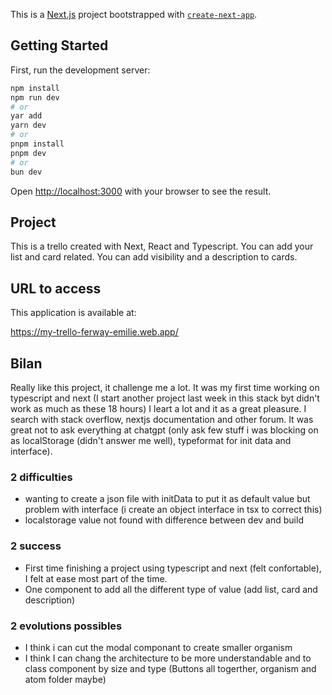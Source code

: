 This is a [Next.js](https://nextjs.org/) project bootstrapped with [`create-next-app`](https://github.com/vercel/next.js/tree/canary/packages/create-next-app).

## Getting Started

First, run the development server:

```bash
npm install
npm run dev
# or
yar add
yarn dev
# or
pnpm install
pnpm dev
# or
bun dev
```

Open [http://localhost:3000](http://localhost:3000) with your browser to see the result.


## Project
This is a trello created with Next, React and Typescript.
You can add your list and card related. You can add visibility and a description to cards. 

## URL to access
This application is available at:

https://my-trello-ferway-emilie.web.app/

## Bilan
Really like this project, it challenge me a lot. It was my first time working on typescript and next (I start another project last week in this stack byt didn't work as much as these 18 hours) I leart a lot and it as a great pleasure. I search with stack overflow, nextjs documentation and other forum. It was great not to ask everything at chatgpt (only ask few stuff i was blocking on as localStorage (didn't answer me well), typeformat for init data and interface). 
### 2 difficulties
- wanting to create a json file with initData to put it as default value but problem with interface (i create an object interface in tsx to correct this)
- localstorage value not found with difference between dev and build

### 2 success
 - First time finishing a project using typescript and next (felt confortable), I felt at ease most part of the time. 
 - One component to add all the different type of value (add list, card and description)

### 2 evolutions possibles
 - I think i can cut the modal componant to create smaller organism
 - I think I can chang the architecture to be more understandable and to class component by size and type (Buttons all togerther, organism and atom folder maybe)
